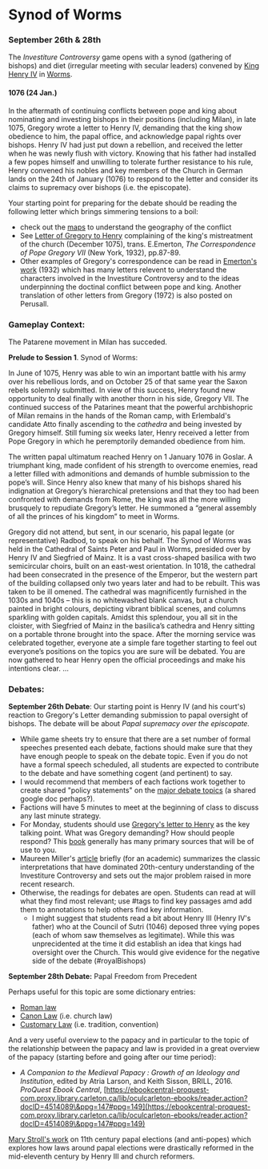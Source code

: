 # Synod of Worms

### September 26th & 28th

The _Investiture Controversy_ game opens with a synod (gathering of bishops) and diet (irregular meeting with secular leaders) convened by [King Henry IV](https://www-oxfordreference-com.proxy.library.carleton.ca/view/10.1093/acref/9780227679319.001.0001/acref-9780227679319-e-1281?rskey=ra0G1z\&result=1) in [Worms](https://www-oxfordreference-com.proxy.library.carleton.ca/view/10.1093/acref/9780227679319.001.0001/acref-9780227679319-e-3069?rskey=Oc8iSt\&result=16).&#x20;

#### 1076 (24 Jan.)

In the aftermath of continuing conflicts between pope and king about nominating and investing bishops in their positions (including Milan), in late 1075, Gregory wrote a letter to Henry IV, demanding that the king show obedience to him, the papal office, and acknowledge papal rights over bishops. Henry IV had just put down a rebellion, and received the letter when he was newly flush with victory. Knowing that his father had installed a few popes himself and unwilling to tolerate further resistance to his rule, Henry convened his nobles and key members of the Church in German lands on the 24th of January (1076) to respond to the letter and consider its claims to supremacy over bishops (i.e. the episcopate).&#x20;

Your starting point for preparing for the debate should be reading the following letter which brings simmering tensions to a boil:

* check out the [maps](../investiture-controversy-game/maps.md) to understand the geography of the conflict
* See [Letter of Gregory to Henry](https://app.perusall.com/courses/medieval-religious-life-2022/brian-tierney-the-crisis-of-church-and-state-1050-1300-with-selected-documents-prentice-hall-inc-1964?assignmentId=FMpEFGGRusKZfRNTR\&part=1) complaining of the king's mistreatment of the church (December 1075), trans. E.Emerton, _The Correspondence of Pope Gregory VII_ (New York, 1932), pp.87-89.
* Other examples of Gregory's correspondence can be read in [Emerton's work](https://app.perusall.com/courses/medieval-religious-life-2022/records-of-civilization-ephraim-emerton-the-correspondence-of-pope-gregory-vii\_-selected-letters-from-the-registrum-columbia-university-press-1991?assignmentId=yG3qqEKTDs6LPzAuK\&part=1) (1932) which has many letters relevent to understand the characters involved in the Investiture Controversy and to the ideas underpinning the doctinal conflict between pope and king. Another translation of other letters from Gregory (1972) is also posted on Perusall.&#x20;

### Gameplay Context:

The Patarene movement in Milan has succeded.&#x20;

**Prelude to Session 1**. Synod of Worms:&#x20;

In June of 1075, Henry was able to win an important battle with his army over his rebellious lords, and on October 25 of that same year the Saxon rebels solemnly submitted. In view of this success, Henry found new opportunity to deal finally with another thorn in his side, Gregory VII. The continued success of the Patarines meant that the powerful archbishopric of Milan remains in the hands of the Roman camp, with Erlembald's candidate Atto finally ascending to the _cathedra_ and being invested by Gregory himself. Still fuming six weeks later, Henry received a letter from Pope Gregory in which he peremptorily demanded obedience from him.&#x20;

The written papal ultimatum reached Henry on 1 January 1076 in Goslar. A triumphant king, made confident of his strength to overcome enemies, read a letter filled with admonitions and demands of humble submission to the pope’s will. Since Henry also knew that many of his bishops shared his indignation at Gregory’s hierarchical pretensions and that they too had been confronted with demands from Rome, the king was all the more willing brusquely to repudiate Gregory’s letter. He summoned a “general assembly of all the princes of his kingdom” to meet in Worms.&#x20;

Gregory did not attend, but sent, in our scenario, his papal legate (or representative) Radbod, to speak on his behalf. The Synod of Worms was held in the Cathedral of Saints Peter and Paul in Worms, presided over by Henry IV and Siegfried of Mainz. It is a vast cross-shaped basilica with two semicircular choirs, built on an east-west orientation. In 1018, the cathedral had been consecrated in the presence of the Emperor, but the western part of the building collapsed only two years later and had to be rebuilt. This was taken to be ill omened. The cathedral was magnificently furnished in the 1030s and 1040s – this is no whitewashed blank canvas, but a church painted in bright colours, depicting vibrant biblical scenes, and columns sparkling with golden capitals. Amidst this splendour, you all sit in the cloister, with Siegfried of Mainz in the basilica’s cathedra and Henry sitting on a portable throne brought into the space. After the morning service was celebrated together, everyone ate a simple fare together starting to feel out everyone’s positions on the topics you are sure will be debated. You are now gathered to hear Henry open the official proceedings and make his intentions clear. …

### Debates:&#x20;

**September 26th Debate**: Our starting point is Henry IV (and his court's) reaction to Gregory's Letter demanding submission to papal oversight of bishops. The debate will be about _Papal supremacy over the episcopate._

* While game sheets try to ensure that there are a set number of formal speeches presented each debate, factions should make sure that they have enough people to speak on the debate topic. Even if you do not have a formal speech scheduled, all students are expected to contribute to the debate and have something cogent (and pertinent) to say.&#x20;
* I would recommend that members of each factions work together to create shared "policy statements" on the [major debate topics](../investiture-controversy-game/key-ideas.md#debate-topics) (a shared google doc perhaps?).&#x20;
* Factions will have 5 minutes to meet at the beginning of class to discuss any last minute strategy.
* For Monday, students should use [Gregory's letter to Henry](https://app.perusall.com/courses/medieval-religious-life-2022/brian-tierney-the-crisis-of-church-and-state-1050-1300-with-selected-documents-prentice-hall-inc-1964?assignmentId=FMpEFGGRusKZfRNTR\&part=1) as the key talking point. What was Gregory demanding? How should people respond? This [book](https://app.perusall.com/courses/medieval-religious-life-2022/\_/dashboard/assignments/qAPP4gguqbp6kdEX8) generally has many primary sources that  will be of use to you.&#x20;
* Maureen Miller's [article](https://app.perusall.com/courses/medieval-religious-life-2022/miller-the-crisis-in-the-investiture-crisis-narrative-history-compass-2009?assignmentId=oxCGExD5nr8khvfNW\&part=1) briefly (for an academic) summarizes the classic interpretations that have dominated 20th-century understanding of the Investiture Controversy and sets out the major problem raised in more recent research.
* Otherwise, the readings for debates are open. Students can read at will what they find most relevant; use #tags to find key passages amd add them to annotations to help others find key information.
  * I might suggest that students read a bit about Henry III (Henry IV's father) who at the Council of Sutri (1046) deposed three vying popes (each of whom saw themselves as legitimate). While this was unprecidented at the time it did establish an idea that kings had oversight over the Church. This would give evidence for the negative side of the debate (#royalBishops)



**September 28th Debate:** Papal Freedom from Precedent

Perhaps useful for this topic are some dictionary entries:

* [Roman law](https://www-oxfordreference-com.proxy.library.carleton.ca/view/10.1093/acref/9780198662624.001.0001/acref-9780198662624-e-3455?rskey=k0yIgC\&result=3)
* [Canon Law](https://www-oxfordreference-com.proxy.library.carleton.ca/view/10.1093/acref/9780198662624.001.0001/acref-9780198662624-e-3443?rskey=k0yIgC\&result=12) (i.e. church law)
* [Customary Law](https://www-oxfordreference-com.proxy.library.carleton.ca/view/10.1093/acref/9780198662624.001.0001/acref-9780198662624-e-1644?rskey=k0yIgC\&result=13) (i.e. tradition, convention)

And a very useful overview to the papacy and in particular to the topic of the relationship between the papacy and law is provided in a great overview of the papacy (starting before and going after our time period):&#x20;

* _A Companion to the Medieval Papacy : Growth of an Ideology and Institution_, edited by Atria Larson, and Keith Sisson, BRILL, 2016. _ProQuest Ebook Central_, [https://ebookcentral-proquest-com.proxy.library.carleton.ca/lib/oculcarleton-ebooks/reader.action?docID=4514089\&ppg=147#ppg=149](https://ebookcentral-proquest-com.proxy.library.carleton.ca/lib/oculcarleton-ebooks/reader.action?docID=4514089\&ppg=147#ppg=149)

[Mary Stroll's work](https://app.perusall.com/courses/medieval-religious-life-2022/mary-stroll-popes-and-antipopes-the-politics-of-eleventh-century-church-reform-brill-2012?assignmentId=PpNAiEbes2Ph4bXJk\&part=1) on 11th century papal elections (and anti-popes) which explores how laws around papal elections were drastically reformed in the mid-eleventh century by Henry III and church reformers.&#x20;

